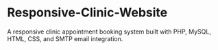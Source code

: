 # Responsive-Clinic-Website
A responsive clinic appointment booking system built with PHP, MySQL, HTML, CSS, and SMTP email integration.
